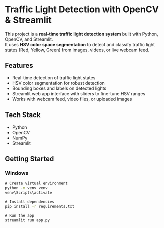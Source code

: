 # Traffic Light Detection with OpenCV & Streamlit  

This project is a **real-time traffic light detection system** built with Python, OpenCV, and Streamlit.  
It uses **HSV color space segmentation** to detect and classify traffic light states (Red, Yellow, Green) from images, videos, or live webcam feed.  

## Features  
- Real-time detection of traffic light states  
- HSV color segmentation for robust detection  
- Bounding boxes and labels on detected lights  
- Streamlit web app interface with sliders to fine-tune HSV ranges  
- Works with webcam feed, video files, or uploaded images  

## Tech Stack  
- Python  
- OpenCV  
- NumPy  
- Streamlit  

## Getting Started  

### Windows  
```bat
# Create virtual environment
python -m venv venv
venv\Scripts\activate

# Install dependencies
pip install -r requirements.txt

# Run the app
streamlit run app.py

